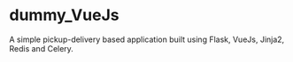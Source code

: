 # dummy_VueJs
A simple pickup-delivery based application built using Flask, VueJs, Jinja2, Redis and Celery.
